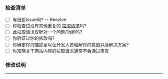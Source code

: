 ### 检查清单
- [ ] 有链接Issue吗? -- Resolve  <!--←如有请在这里填写具体链接的议题，例如 #114-->
- [ ] 你检查过没有其他重复的 [拉取请求](https://github.com/DuckDuckStudio/yazicbs.github.io/pulls)吗?
- [ ] 此拉取请求仅针对一个问题/功能吗?
- [ ] 你验证过你的修改吗?
- [ ] 你确定你的描述足以让开发人员理解你的意图以及解决方案?
- [ ] 你知晓关于网站内容的拉取请求通常不会通过审查

### 修改说明

<!--在这里尽可能详细的描述你做的修改，以便开发人员审查你的修改。-->

---

